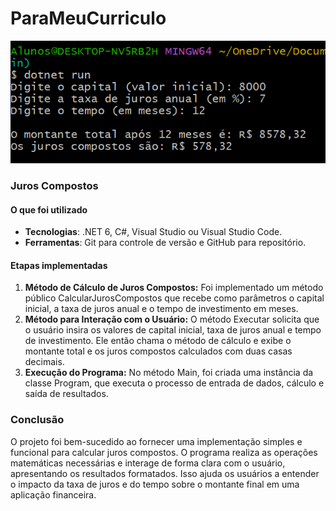 # ParaMeuCurriculo
![alt text](image.png)

### Juros Compostos
 #### O que foi utilizado
- **Tecnologias**: .NET 6, C#, Visual Studio ou Visual Studio Code.
- **Ferramentas**: Git para controle de versão e GitHub para repositório.

#### Etapas implementadas
1. **Método de Cálculo de Juros Compostos:** Foi implementado um método público CalcularJurosCompostos que recebe como parâmetros o capital inicial, a taxa de juros anual e o tempo de investimento em meses.
2. **Método para Interação com o Usuário:** O método Executar solicita que o usuário insira os valores de capital inicial, taxa de juros anual e tempo de investimento.
Ele então chama o método de cálculo e exibe o montante total e os juros compostos calculados com duas casas decimais.
3. **Execução do Programa:** No método Main, foi criada uma instância da classe Program, que executa o processo de entrada de dados, cálculo e saída de resultados.


### Conclusão
O projeto foi bem-sucedido ao fornecer uma implementação simples e funcional para calcular juros compostos. O programa realiza as operações matemáticas necessárias e interage de forma clara com o usuário, apresentando os resultados formatados. Isso ajuda os usuários a entender o impacto da taxa de juros e do tempo sobre o montante final em uma aplicação financeira.
